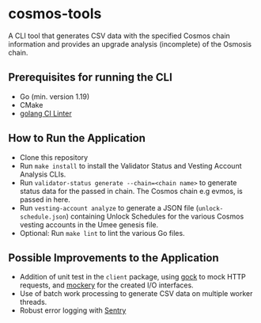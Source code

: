 # cosmos-tools

A CLI tool that generates CSV data with the specified Cosmos chain information and provides an upgrade analysis (incomplete) of the Osmosis chain.

## Prerequisites for running the CLI
* Go (min. version 1.19)
* CMake
* [golang CI Linter](https://github.com/golangci/golangci-lint)

## How to Run the Application
* Clone this repository
* Run `make install` to install the Validator Status and Vesting Account Analysis CLIs.
* Run `validator-status generate --chain=<chain name>` to generate status data for the passed in chain. The Cosmos chain e.g evmos, is passed in here.
* Run `vesting-account analyze` to generate a JSON file (`unlock-schedule.json`) containing Unlock Schedules for the various Cosmos vesting accounts in the Umee genesis file.
* Optional: Run `make lint` to lint the various Go files.

## Possible Improvements to the Application
* Addition of unit test in the `client` package, using [gock](https://gopkg.in/h2non/gock.v1) to mock HTTP requests, and [mockery](https://github.com/vektra/mockery) for the created I/O interfaces.
* Use of batch work processing to generate CSV data on multiple worker threads.
* Robust error logging with [Sentry](https://sentry.io/welcome/)
